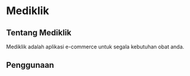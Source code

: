 # Mediklik
## Tentang Mediklik
Mediklik adalah aplikasi e-commerce untuk segala kebutuhan obat anda.

## Penggunaan
